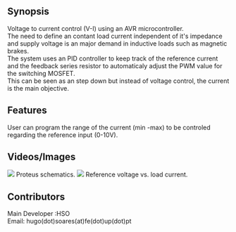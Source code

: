 ## Synopsis

Voltage to current control (V-I) using an AVR microcontroller.  
The need to define an contant load current independent of it's impedance and supply voltage is an major demand in inductive loads such as magnetic brakes.  
The system uses an PID controller to keep track of the reference current and the feedback series resistor to automaticaly adjust the PWM value for the switching MOSFET.  
This can be seen as an step down but instead of voltage control, the current is the main objective.

## Features 

User can program the range of the current (min -max) to be controled regarding the reference input (0-10V).  



## Videos/Images

![](./Images/SchThumbnail.jpg)
Proteus schematics.
![](./Images/DiagramThumbnail.jpg)
Reference voltage vs. load current.


## Contributors

Main Developer :HSO  
Email: hugo(dot)soares(at)fe(dot)up(dot)pt
